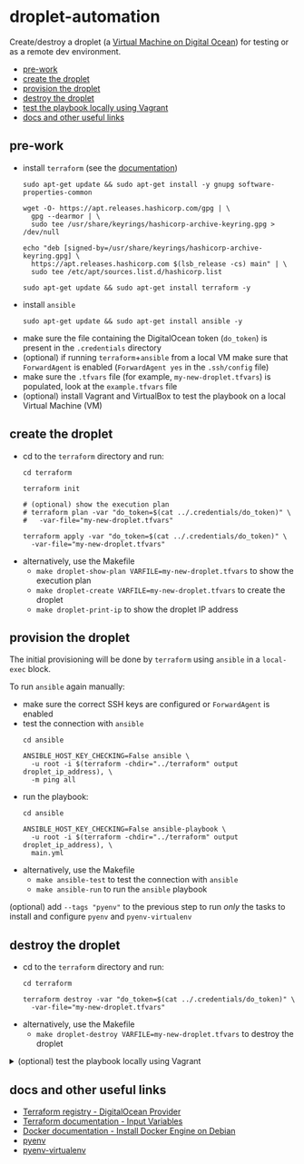 # droplet-automation

Create/destroy a droplet (a [Virtual Machine on Digital Ocean](https://docs.digitalocean.com/products/droplets/)) for testing or as a remote dev environment.

- [pre-work](#pre-work)
- [create the droplet](#create-the-droplet)
- [provision the droplet](#provision-the-droplet)
- [destroy the droplet](#destroy-the-droplet)
- [test the playbook locally using Vagrant](#test-the-playbook-locally-using-vagrant)
- [docs and other useful links](#docs-and-other-useful-links)

## pre-work

- install `terraform` (see the [documentation](https://developer.hashicorp.com/terraform/tutorials/aws-get-started/install-cli))
  ```shell
  sudo apt-get update && sudo apt-get install -y gnupg software-properties-common
  ```
  ```shell
  wget -O- https://apt.releases.hashicorp.com/gpg | \
    gpg --dearmor | \
    sudo tee /usr/share/keyrings/hashicorp-archive-keyring.gpg > /dev/null
  ```
  ```shell
  echo "deb [signed-by=/usr/share/keyrings/hashicorp-archive-keyring.gpg] \
    https://apt.releases.hashicorp.com $(lsb_release -cs) main" | \
    sudo tee /etc/apt/sources.list.d/hashicorp.list
  ```
  ```shell
  sudo apt-get update && sudo apt-get install terraform -y
  ```
- install `ansible`
  ```shell
  sudo apt-get update && sudo apt-get install ansible -y
  ```
- make sure the file containing the DigitalOcean token (`do_token`) is present in the `.credentials` directory
- (optional) if running `terraform`+`ansible` from a local VM make sure that `ForwardAgent` is enabled (`ForwardAgent yes` in the `.ssh/config` file)
- make sure the `.tfvars` file (for example, `my-new-droplet.tfvars`) is populated, look at the `example.tfvars` file
- (optional) install Vagrant and VirtualBox to test the playbook on a local Virtual Machine (VM)

## create the droplet

- cd to the `terraform` directory and run:
  ```shell
  cd terraform
  ```
  ```shell
  terraform init
  ```
  ```shell
  # (optional) show the execution plan
  # terraform plan -var "do_token=$(cat ../.credentials/do_token)" \
  #   -var-file="my-new-droplet.tfvars"
  ```
  ```shell
  terraform apply -var "do_token=$(cat ../.credentials/do_token)" \
    -var-file="my-new-droplet.tfvars"
  ```
- alternatively, use the Makefile
  - `make droplet-show-plan VARFILE=my-new-droplet.tfvars` to show the execution plan
  - `make droplet-create VARFILE=my-new-droplet.tfvars` to create the droplet
  - `make droplet-print-ip` to show the droplet IP address

## provision the droplet

The initial provisioning will be done by `terraform` using `ansible` in a `local-exec` block.

To run `ansible` again manually:
- make sure the correct SSH keys are configured or `ForwardAgent` is enabled
- test the connection with `ansible`
  ```shell
  cd ansible
  ```
  ```shell
  ANSIBLE_HOST_KEY_CHECKING=False ansible \
    -u root -i $(terraform -chdir="../terraform" output droplet_ip_address), \
    -m ping all
  ```
- run the playbook:
  ```shell
  cd ansible
  ```
  ```shell
  ANSIBLE_HOST_KEY_CHECKING=False ansible-playbook \
    -u root -i $(terraform -chdir="../terraform" output droplet_ip_address), \
    main.yml
  ```
- alternatively, use the Makefile
  - `make ansible-test` to test the connection with `ansible`
  - `make ansible-run` to run the `ansible` playbook

(optional) add `--tags "pyenv"` to the previous step to run _only_ the tasks to install and configure `pyenv` and `pyenv-virtualenv`

## destroy the droplet

- cd to the `terraform` directory and run:
  ```shell
  cd terraform
  ```
  ```shell
  terraform destroy -var "do_token=$(cat ../.credentials/do_token)" \
    -var-file="my-new-droplet.tfvars"
  ```
- alternatively, use the Makefile
  - `make droplet-destroy VARFILE=my-new-droplet.tfvars` to destroy the droplet

<details>

<summary>(optional) test the playbook locally using Vagrant</summary>

## test the playbook locally using Vagrant

- cd to the `vagrant` directory and run `vagrant up` to create/power on the local VM
  ```shell
  cd vagrant
  ```
  ```shell
  vagrant up
  ```
- test the connection to the VM:
  ```shell
  ANSIBLE_HOST_KEY_CHECKING=False ansible -u vagrant \
    --private-key .vagrant/machines/ansible-test/virtualbox/private_key \
    -i '127.0.0.1:2222,' all \
    -m ping
  ```
- run the ansible playbook on the VM:
  ```shell
  ANSIBLE_HOST_KEY_CHECKING=False ansible-playbook -u vagrant \
    --private-key .vagrant/machines/ansible-test/virtualbox/private_key \
    -i '127.0.0.1:2222,' \
    ../ansible/main.yml
  ```
</details>

## docs and other useful links

- [Terraform registry - DigitalOcean Provider](https://registry.terraform.io/providers/digitalocean/digitalocean/latest/docs)
- [Terraform documentation - Input Variables](https://developer.hashicorp.com/terraform/language/values/variables)
- [Docker documentation - Install Docker Engine on Debian](https://docs.docker.com/engine/install/debian/)
- [pyenv](https://github.com/pyenv/pyenv)
- [pyenv-virtualenv](https://github.com/pyenv/pyenv-virtualenv)
